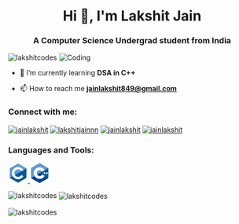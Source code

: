 <h1 align="center">Hi 👋, I'm Lakshit Jain</h1>
<h3 align="center">A Computer Science Undergrad student from India</h3>
<img align="right" alt="Coding" width="400" src="https://camo.githubusercontent.com/cae12fddd9d6982901d82580bdf321d81fb299141098ca1c2d4891870827bf17/68747470733a2f2f6d69726f2e6d656469756d2e636f6d2f6d61782f313336302f302a37513379765349765f7430696f4a2d5a2e676966">
<p align="left"> <img src="https://komarev.com/ghpvc/?username=lakshitcodes&label=Profile%20views&color=0e75b6&style=flat" alt="lakshitcodes" /> </p>

- 🌱 I’m currently learning **DSA in C++**

- 📫 How to reach me **jainlakshit849@gmail.com**

<h3 align="left">Connect with me:</h3>
<p align="left">
<a href="https://linkedin.com/in/jainlakshit" target="blank"><img align="center" src="https://raw.githubusercontent.com/rahuldkjain/github-profile-readme-generator/master/src/images/icons/Social/linked-in-alt.svg" alt="jainlakshit" height="30" width="40" /></a>
<a href="https://instagram.com/lakshitjainnn" target="blank"><img align="center" src="https://raw.githubusercontent.com/rahuldkjain/github-profile-readme-generator/master/src/images/icons/Social/instagram.svg" alt="lakshitjainnn" height="30" width="40" /></a>
<a href="https://www.hackerrank.com/jainlakshit" target="blank"><img align="center" src="https://raw.githubusercontent.com/rahuldkjain/github-profile-readme-generator/master/src/images/icons/Social/hackerrank.svg" alt="jainlakshit" height="30" width="40" /></a>
<a href="https://www.leetcode.com/jainlakshit" target="blank"><img align="center" src="https://raw.githubusercontent.com/rahuldkjain/github-profile-readme-generator/master/src/images/icons/Social/leet-code.svg" alt="jainlakshit" height="30" width="40" /></a>
</p>

<h3 align="left">Languages and Tools:</h3>
<p align="left"> <a href="https://www.cprogramming.com/" target="_blank" rel="noreferrer"> <img src="https://raw.githubusercontent.com/devicons/devicon/master/icons/c/c-original.svg" alt="c" width="40" height="40"/> </a> <a href="https://www.w3schools.com/cpp/" target="_blank" rel="noreferrer"> <img src="https://raw.githubusercontent.com/devicons/devicon/master/icons/cplusplus/cplusplus-original.svg" alt="cplusplus" width="40" height="40"/> </a> </p>

<p><img align="left" src="https://github-readme-stats.vercel.app/api/top-langs?username=lakshitcodes&show_icons=true&locale=en&layout=compact" alt="lakshitcodes" /></p>

<p>&nbsp;<img align="center" src="https://github-readme-stats.vercel.app/api/Cpp?username=lakshitcodes&show_icons=true&locale=en" alt="lakshitcodes" /></p>

<p><img align="center" src="https://github-readme-streak-stats.herokuapp.com/?user=lakshitcodes&" alt="lakshitcodes" /></p>

